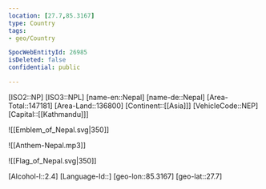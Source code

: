 ```yaml
---
location: [27.7,85.3167]
type: Country
tags:
- geo/Country

SpocWebEntityId: 26985
isDeleted: false
confidential: public

---
```

[ISO2::NP]
[ISO3::NPL]
[name-en::Nepal]
[name-de::Nepal]
[Area-Total::147181]
[Area-Land::136800]
[Continent::[[Asia]]]
[VehicleCode::NEP]
[Capital::[[Kathmandu]]]

![[Emblem_of_Nepal.svg|350]]

![[Anthem-Nepal.mp3]]

![[Flag_of_Nepal.svg|350]]

[Alcohol-l::2.4]
[Language-Id::]
[geo-lon::85.3167]
[geo-lat::27.7]

